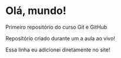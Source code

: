 # Olá, mundo!
Primeiro repositório do curso Git e GitHub

Repositório criado durante um a aula ao vivo!

Essa linha eu adicionei diretamente no site!
